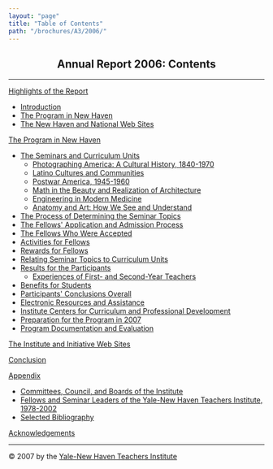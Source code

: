 ```yaml
---
layout: "page"
title: "Table of Contents"
path: "/brochures/A3/2006/"
---
```

<main>
<center><h2>Annual Report 2006: Contents</h2></center>
<hr/>
<p><a href="/brochures/A3/2006/highlights.html">Highlights of the Report</a>
<ul>
    <li><a href="/brochures/A3/2006/highlights.html#a">Introduction</a></nobr>
    <li><a href="/brochures/A3/2006/highlights.html#b">The Program in New Haven</a></nobr>
    <li><a href="/brochures/A3/2006/highlights.html#c">The New Haven and National Web Sites</a></nobr>
</ul>
</p><p><a href="/brochures/A3/2006/programnh.html">The Program in New Haven</a>
<ul>
    <li><a href="/brochures/A3/2006/programnh.html#a">The Seminars and Curriculum Units</a></nobr>
    <ul>
        <li><a href="/brochures/A3/2006/programnh.html#b">Photographing America: A Cultural History, 1840-1970</a></nobr>
        <li><a href="/brochures/A3/2006/programnh.html#c">Latino Cultures and Communities</a></nobr>
        <li><a href="/brochures/A3/2006/programnh.html#d">Postwar America, 1945-1960</a></nobr>
        <li><a href="/brochures/A3/2006/programnh.html#e">Math in the Beauty and Realization of Architecture</a></nobr><br/>
        <li><a href="/brochures/A3/2006/programnh.html#f">Engineering in Modern Medicine</a></nobr><br/>
        <li><a href="/brochures/A3/2006/programnh.html#g">Anatomy and Art: How We See and Understand</a></nobr><br/>
    </ul>
    <li><a href="/brochures/A3/2006/programnh.html#h">The Process of Determining the Seminar Topics</a></nobr>
    <li><a href="/brochures/A3/2006/programnh.html#i">The Fellows' Application and Admission Process</a></nobr>
    <li><a href="/brochures/A3/2006/programnh.html#j">The Fellows Who Were Accepted</a></nobr>
    <li><a href="/brochures/A3/2006/programnh.html#k">Activities for Fellows</a></nobr>
    <li><a href="/brochures/A3/2006/programnh.html#l">Rewards for Fellows</a></nobr><br/>
    <li><a href="/brochures/A3/2006/programnh.html#m">Relating Seminar Topics to Curriculum Units</a></nobr><br/>
    <li><a href="/brochures/A3/2006/programnh.html#n">Results for the Participants</a></nobr><br/>
    <ul>
        <li><a href="/brochures/A3/2006/programnh.html#o">Experiences of First- and Second-Year Teachers</a></nobr><br/>
    </ul>        
    <li><a href="/brochures/A3/2006/programnh.html#p">Benefits for Students</a></nobr>
    <li><a href="/brochures/A3/2006/programnh.html#q">Participants' Conclusions Overall</a></nobr>
    <li><a href="/brochures/A3/2006/programnh.html#r">Electronic Resources and Assistance</a></nobr>
    <li><a href="/brochures/A3/2006/programnh.html#s">Institute Centers for Curriculum and Professional Development</a></nobr>
    <li><a href="/brochures/A3/2006/programnh.html#t">Preparation for the Program in 2007</a></nobr><br/>
    <li><a href="/brochures/A3/2006/programnh.html#u">Program Documentation and Evaluation</a></nobr>
</ul>
</p><p><a href="/brochures/A3/2006/institutewebsite.html">The Institute and Initiative Web Sites</a>
</p><p><a href="/brochures/A3/2006/conclusion.html">Conclusion</a>
</p><p><a href="/brochures/A3/2006/appendix.html">Appendix</a>
<ul>
    <li><a href="/brochures/A3/2006/appendix.html#a">Committees, Council, and Boards of the Institute</a></nobr>
    <li><a href="/brochures/A3/2006/appendix.html#b">Fellows and Seminar Leaders of the Yale-New Haven Teachers Institute, 1978-2002</a></nobr>
    <li><a href="/brochures/A3/2006/appendix.html#c">Selected Bibliography</a></nobr>
</ul>
</p><p><a href="/brochures/A3/2006/acknowledgements.html">Acknowledgements</a>
<br/>
</p><hr/>© 2007 by the <a href="/">Yale-New Haven Teachers Institute</a>
</main>
